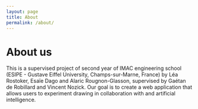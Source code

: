 ```yaml
---
layout: page
title: About
permalink: /about/
---
```


# About us

This is a supervised project of second year of IMAC engineering school (ESIPE - Gustave Eiffel University, Champs-sur-Marne, France) by Léa Rostoker, Esaïe Dago and Alaric Rougnon-Glasson, supervised by Gaétan de Robillard and Vincent Nozick.
Our goal is to create a web application that allows users to experiment drawing in collaboration with and artificial intelligence.
